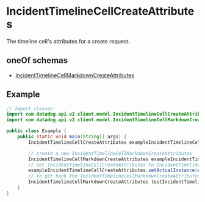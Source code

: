 # IncidentTimelineCellCreateAttributes

The timeline cell's attributes for a create request.

## oneOf schemas

- [IncidentTimelineCellMarkdownCreateAttributes](IncidentTimelineCellMarkdownCreateAttributes.md)

## Example

```java
// Import classes:
import com.datadog.api.v2.client.model.IncidentTimelineCellCreateAttributes;
import com.datadog.api.v2.client.model.IncidentTimelineCellMarkdownCreateAttributes;

public class Example {
    public static void main(String[] args) {
        IncidentTimelineCellCreateAttributes exampleIncidentTimelineCellCreateAttributes = new IncidentTimelineCellCreateAttributes();

        // create a new IncidentTimelineCellMarkdownCreateAttributes
        IncidentTimelineCellMarkdownCreateAttributes exampleIncidentTimelineCellMarkdownCreateAttributes = new IncidentTimelineCellMarkdownCreateAttributes();
        // set IncidentTimelineCellCreateAttributes to IncidentTimelineCellMarkdownCreateAttributes
        exampleIncidentTimelineCellCreateAttributes.setActualInstance(exampleIncidentTimelineCellMarkdownCreateAttributes);
        // to get back the IncidentTimelineCellMarkdownCreateAttributes set earlier
        IncidentTimelineCellMarkdownCreateAttributes testIncidentTimelineCellMarkdownCreateAttributes = (IncidentTimelineCellMarkdownCreateAttributes) exampleIncidentTimelineCellCreateAttributes.getActualInstance();
    }
}
```
